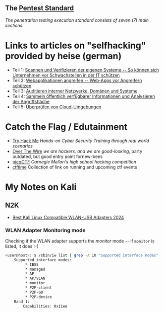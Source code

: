 
## The [Pentest Standard](http://www.pentest-standard.org/index.php/Main_Page)
*The penetration testing execution standard consists of seven (7) main sections.*


# Links to articles on "selfhacking" provided by heise (german)

- Teil 1: [Scannen und Verifizieren der eigenen Systeme -- So können sich Unternehmen vor Schwachstellen in der IT schützen](https://www.heise.de/hintergrund/Selbst-Hacking-So-koennen-sich-Unternehmen-vor-Schwachstellen-in-der-IT-schuetzen-9215429.html)
- Teil 2: [Webapplikationen angreifen -- Web-Apps vor Angreifern schützen](https://www.heise.de/hintergrund/Selbst-Hacking-Web-Apps-vor-Angreifern-schuetzen-9217136.html)
- Teil 3: [Auditieren interner Netzwerke, Domänen und Systeme](https://www.heise.de/ratgeber/Selbst-Hacking-Interne-Netzwerke-selbst-auditieren-9238877.html)
- Teil 4: [Sammeln öffentlich verfügbarer Informationen und Analysieren der Angriffsfläche](https://www.heise.de/ratgeber/Selbst-Hacking-fuer-Unternehmen-Oeffentlich-zugaengliche-Informationen-sammeln-9324902.html)
- Teil 5: [Überprüfen von Cloud-Umgebungen ](https://www.heise.de/ratgeber/Selbst-Hacking-Ueberpruefen-von-Cloud-Umgebungen-9535885.html)

# Catch the Flag / Edutainment
- [Try Hack Me](https://tryhackme.com/) *Hands-on Cyber Security Training through real world scenarios*
- [Over The Wire](https://overthewire.org/wargames/) *we are hackers, and we are good-looking*, party outdated, but good entry point fornew-bees
- [picoCTF](https://www.picoctf.org/) *Carnegie Mellon's high school hacking competition*
- [ctftime](https://ctftime.org/) Collection of link on running and upcoming ctf events

# My Notes on Kali
## N2K
- [Best Kali Linux Compatible WLAN-USB Adapters 2024](https://www.wirelesshack.org/best-kali-linux-compatible-usb-adapter-dongles.html)
### WLAN Adapter Monitoring mode
Checking if the WLAN adapter supports the *monitor* mode -- if `monitor` is listed, it does :-)
```bash
<user@host>: $ /sbin/iw list | grep -A 10 "Supported interface modes"
	Supported interface modes:
		 * IBSS
		 * managed
		 * AP
		 * AP/VLAN
		 * monitor
		 * P2P-client
		 * P2P-GO
		 * P2P-device
	Band 1:
		Capabilities: 0x11ee
```
